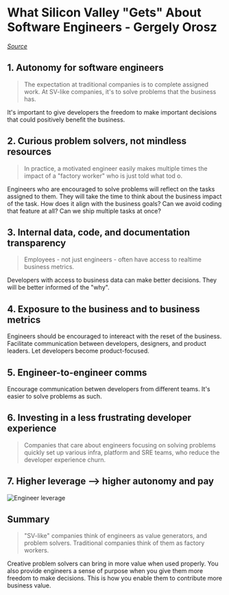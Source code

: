 # What Silicon Valley "Gets" About Software Engineers - Gergely Orosz

[*Source*](https://blog.pragmaticengineer.com/what-silicon-valley-gets-right-on-software-engineers/)

## 1. Autonomy for software engineers

> The expectation at traditional companies is to complete assigned work. At SV-like companies, it's to solve problems that the business has.

It's important to give developers the freedom to make important decisions that could positively benefit the business.

## 2. Curious problem solvers, not mindless resources

> In practice, a motivated engineer easily makes multiple times the impact of a "factory worker" who is just told what tod o.

Engineers who are encouraged to solve problems will reflect on the tasks assigned to them. They will take the time to think about the business impact of the task. How does it align with the business goals? Can we avoid coding that feature at all? Can we ship multiple tasks at once?

## 3. Internal data, code, and documentation transparency

> Employees - not just engineers - often have access to realtime business metrics.

Developers with access to business data can make better decisions. They will be better informed of the "why".

## 4. Exposure to the business and to business metrics

Engineers should be encouraged to intereact with the reset of the business. Facilitate communication between developers, designers, and product leaders. Let developers become product-focused.

## 5. Engineer-to-engineer comms

Encourage communication betwen developers from different teams. It's easier to solve problems as such.

## 6. Investing in a less frustrating developer experience

> Companies that care about engineers focusing on solving problems quickly set up various infra, platform and SRE teams, who reduce the developer experience churn.

## 7. Higher leverage --> higher autonomy and pay

![Engineer leverage](https://blog.pragmaticengineer.com/content/images/size/w1000/2020/10/Screenshot-2020-10-20-at-16.29.33-1.png)

## Summary

> "SV-like" companies think of engineers as value generators, and problem solvers. Traditional companies think of them as factory workers.

Creative problem solvers can bring in more value when used properly. You also provide engineers a sense of purpose when you give them more freedom to make decisions. This is how you enable them to contribute more business value.
